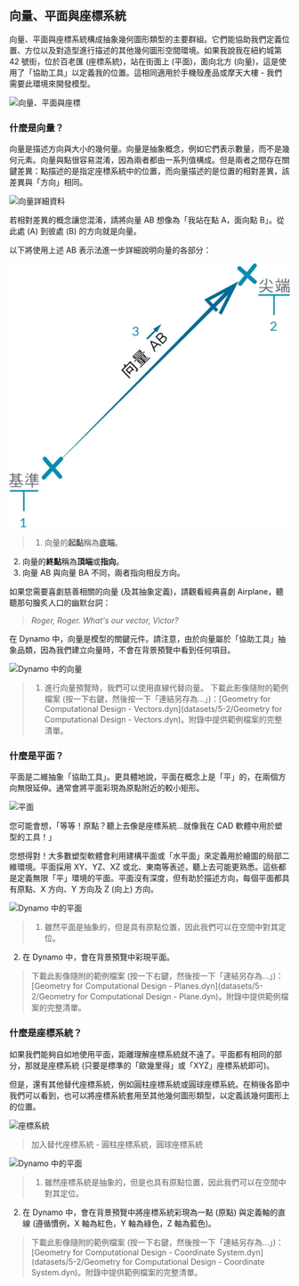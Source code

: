 

## 向量、平面與座標系統

向量、平面與座標系統構成抽象幾何圖形類型的主要群組。它們能協助我們定義位置、方位以及對造型進行描述的其他幾何圖形空間環境。如果我說我在紐約城第 42 號街，位於百老匯 (座標系統)，站在街面上 (平面)，面向北方 (向量)，這是使用了「協助工具」以定義我的位置。這相同適用於手機殼產品或摩天大樓 - 我們需要此環境來開發模型。

![向量、平面與座標](images/5-2/VectorsPlanesCoodinates.jpg)

### 什麼是向量？

向量是描述方向與大小的幾何量。向量是抽象概念，例如它們表示數量，而不是幾何元素。向量與點很容易混淆，因為兩者都由一系列值構成。但是兩者之間存在關鍵差異：點描述的是指定座標系統中的位置，而向量描述的是位置的相對差異，該差異與「方向」相同。

![向量詳細資料](images/5-2/Vector-Detailed.jpg)

若相對差異的概念讓您混淆，請將向量 AB 想像為「我站在點 A，面向點 B」。從此處 (A) 到彼處 (B) 的方向就是向量。

以下將使用上述 AB 表示法進一步詳細說明向量的各部分：

![向量](images/5-2/Vector.jpg)

> 1. 向量的**起點**稱為**底端**。
2. 向量的**終點**稱為**頂端**或**指向**。
3. 向量 AB 與向量 BA 不同，兩者指向相反方向。

如果您需要喜劇慈善相關的向量 (及其抽象定義)，請觀看經典喜劇 Airplane，聽聽那句膾炙人口的幽默台詞：

> *Roger, Roger. What's our vector, Victor?*

在 Dynamo 中，向量是模型的關鍵元件。請注意，由於向量屬於「協助工具」抽象品類，因為我們建立向量時，不會在背景預覽中看到任何項目。

![Dynamo 中的向量](images/5-2/Dynamo-Vector.jpg)

> 1. 進行向量預覽時，我們可以使用直線代替向量。
> 下載此影像隨附的範例檔案 (按一下右鍵，然後按一下「連結另存為...」)：[Geometry for Computational Design - Vectors.dyn](datasets/5-2/Geometry for Computational Design - Vectors.dyn)。附錄中提供範例檔案的完整清單。

### 什麼是平面？

平面是二維抽象「協助工具」。更具體地說，平面在概念上是「平」的，在兩個方向無限延伸。通常會將平面彩現為原點附近的較小矩形。

![平面](images/5-2/Plane.jpg)

您可能會想，「等等！原點？聽上去像是座標系統...就像我在 CAD 軟體中用於塑型的工具！」

您想得對！大多數塑型軟體會利用建構平面或「水平面」來定義用於繪圖的局部二維環境。平面採用 XY、YZ、XZ 或北、東南等表述，聽上去可能更熟悉。這些都是定義無限「平」環境的平面。平面沒有深度，但有助於描述方向，每個平面都具有原點、X 方向、Y 方向及 Z (向上) 方向。

![Dynamo 中的平面](images/5-2/Dynamo-Plane.jpg)

> 1. 雖然平面是抽象的，但是具有原點位置，因此我們可以在空間中對其定位。
2. 在 Dynamo 中，會在背景預覽中彩現平面。
> 下載此影像隨附的範例檔案 (按一下右鍵，然後按一下「連結另存為...」)：[Geometry for Computational Design - Planes.dyn](datasets/5-2/Geometry for Computational Design - Plane.dyn)。附錄中提供範例檔案的完整清單。

### 什麼是座標系統？

如果我們能夠自如地使用平面，距離理解座標系統就不遠了。平面都有相同的部分，那就是座標系統 (只要是標準的「歐幾里得」或「XYZ」座標系統即可)。

但是，還有其他替代座標系統，例如圓柱座標系統或圓球座標系統。在稍後各節中我們可以看到，也可以將座標系統套用至其他幾何圖形類型，以定義該幾何圖形上的位置。

![座標系統](images/5-2/CoordinateSystem.jpg)

> 加入替代座標系統 - 圓柱座標系統，圓球座標系統

![Dynamo 中的平面](images/5-2/Dynamo-CoordinateSystem.jpg)

> 1. 雖然座標系統是抽象的，但是也具有原點位置，因此我們可以在空間中對其定位。
2. 在 Dynamo 中，會在背景預覽中將座標系統彩現為一點 (原點) 與定義軸的直線 (遵循慣例，X 軸為紅色，Y 軸為綠色，Z 軸為藍色)。
> 下載此影像隨附的範例檔案 (按一下右鍵，然後按一下「連結另存為...」)：[Geometry for Computational Design - Coordinate System.dyn](datasets/5-2/Geometry for Computational Design - Coordinate System.dyn)。附錄中提供範例檔案的完整清單。

